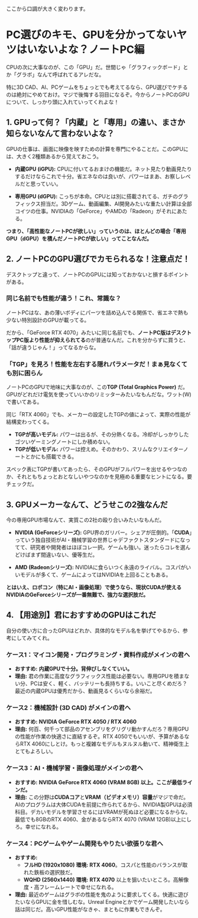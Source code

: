 ここから口調が大きく変わります。

# PC選びのキモ、GPUを分かってないヤツはいないよな？ノートPC編

CPUの次に大事なのが、この「GPU」だ。世間じゃ「グラフィックボード」とか「グラボ」なんて呼ばれてるアレだな。

特に3D CAD、AI、PCゲームをちょっとでも考えてるなら、GPU選びでケチるのは絶対にやめておけ。マジで後悔する羽目になるぞ。今からノートPCのGPUについて、しっかり頭に入れていってくれよな！

## 1. GPUって何？「内蔵」と「専用」の違い、まさか知らないなんて言わないよな？

GPUの仕事は、画面に映像を映すための計算を専門にやることだ。このGPUには、大きく2種類あるから覚えておこう。

*   **内蔵GPU (iGPU):**
    CPUに付いてるおまけの機能だ。ネット見たり動画見たりするだけならこれで十分。省エネなのは良いが、パワーはまあ、お察しレベルだと思っていい。

*   **専用GPU (dGPU):**
    こっちが本命。CPUとは別に搭載されてる、ガチのグラフィックス担当だ。3Dゲーム、動画編集、AI開発みたいな重たい計算は全部コイツの仕事。NVIDIAの「GeForce」やAMDの「Radeon」がそれにあたる。

**つまり、「高性能なノートPCが欲しい」っていうのは、ほとんどの場合「専用GPU（dGPU）を積んだノートPCが欲しい」ってことなんだ。**

## 2. ノートPCのGPU選びでカモられるな！注意点だ！

デスクトップと違って、ノートPCのGPUには知っておかないと損するポイントがある。

### 同じ名前でも性能が違う！これ、常識な？
ノートPCはな、あの薄いボディにパーツを詰め込んでる関係で、省エネで熱も少ない特別設計のGPUが載ってる。

だから、「GeForce RTX 4070」みたいに同じ名前でも、**ノートPC版はデスクトップPC版より性能が抑えられてる**のが普通なんだ。これを分からずに買うと、「話が違うじゃん！」ってなるからな。

### 「TGP」を見ろ！性能を左右する隠れパラメータだ！まぁ見なくても別に困らん
ノートPCのGPUで地味に大事なのが、この**TGP (Total Graphics Power)** だ。GPUがどれだけ電気を使っていいかのリミッターみたいなもんだな。ワット(W)で書いてある。

同じ「RTX 4060」でも、メーカーの設定したTGPの値によって、実際の性能が結構変わってくる。

*   **TGPが高いモデル:** パワーは出るが、その分熱くなる。冷却がしっかりしたゴツいゲーミングノートにしか積めない。
*   **TGPが低いモデル:** パワーは控えめ。そのかわり、スリムなクリエイターノートとかにも搭載できる。

スペック表にTGPが書いてあったら、そのGPUがフルパワーを出せるやつなのか、それともちょっとおとなしいやつなのかを見極める重要なヒントになる。要チェックだ。

## 3. GPUメーカーなんて、どうせこの2強なんだ

今の専用GPU市場なんて、実質この2社の殴り合いみたいなもんだ。

*   **NVIDIA (GeForceシリーズ):**
    GPU界のガリバー。シェアが圧倒的。「**CUDA**」っていう独自技術がAI・機械学習の世界じゃデファクトスタンダードになってて、研究者や開発者はほぼコレ一択。ゲームも強い。迷ったらコレを選んどけばまず間違いない、優等生だ。

*   **AMD (Radeonシリーズ):**
    NVIDIAに食らいつく永遠のライバル。コスパがいいモデルが多くて、ゲームによってはNVIDIAを上回ることもある。

**とはいえ、ロボコン（特にAI・画像処理）で使うなら、現状CUDAが使えるNVIDIAのGeForceシリーズが一番無難で、強力な選択肢だ。**

## 4. 【用途別】君におすすめのGPUはこれだ

自分の使い方に合ったGPUはどれか、具体的なモデル名を挙げてやるから、参考にしてみてくれ。

### ケース1：マイコン開発・プログラミング・資料作成がメインの君へ

*   **おすすめ:** **内蔵GPUで十分。背伸びしなくていい。**
*   **理由:** 君の作業に高度なグラフィックス性能は必要ない。専用GPUを積まない分、PCは安く、軽く、バッテリーも長持ちする。いいこと尽くめだろ？最近の内蔵GPUは優秀だから、動画見るくらいなら余裕だ。

### ケース2：機械設計 (3D CAD) がメインの君へ

*   **おすすめ:** **NVIDIA GeForce RTX 4050 / RTX 4060**
*   **理由:** 何百、何千って部品のアセンブリをグリグリ動かすんだろ？専用GPUの性能が作業の快適さに直結するぞ。RTX 4050でもいいが、予算があるならRTX 4060にしとけ。もっと複雑なモデルもヌルヌル動いて、精神衛生上とてもよろしい。

### ケース3：AI・機械学習・画像処理がメインの君へ

*   **おすすめ:** **NVIDIA GeForce RTX 4060 (VRAM 8GB) 以上。ここが最低ラインだ。**
*   **理由:** この分野は**CUDAコア**と**VRAM（ビデオメモリ）容量**がマジで命だ。AIのプログラムは大体CUDAを前提に作られてるから、NVIDIA製GPUは必須科目。デカいモデルを学習させるにはVRAMが死ぬほど必要になるからな。最低でも8GBのRTX 4060、金があるならRTX 4070 (VRAM 12GB)以上にしろ。幸せになれる。

### ケース4：PCゲームやゲーム開発もやりたい欲張りな君へ

*   **おすすめ:**
    *   **フルHD (1920x1080) 環境:** **RTX 4060**。コスパと性能のバランスが取れた鉄板の選択肢だ。
    *   **WQHD (2560x1440) 環境:** **RTX 4070** 以上を狙いたいところ。高解像度・高フレームレートで幸せになれる。
*   **理由:** 最近のゲームはグラボの性能を鬼のように要求してくる。快適に遊びたいならGPUに金を惜しむな。Unreal Engineとかでゲーム開発したいなら話は同じだ。高いGPU性能がなきゃ、まともに作業もできんぞ。